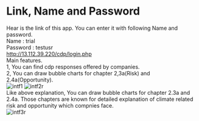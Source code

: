 # Link, Name and Password
Hear is the link of this app.  You can enter it with following Name and password.  
Name : trial  
Password : testusr  
http://13.112.39.220/cdp/login.php  
Main features.  
1, You can find cdp responses offered by companies.  
2, You can draw bubble charts for chapter 2,3a(Risk) and 2.4a(Opportunity).  
![intf1](https://user-images.githubusercontent.com/66505498/114054049-77767600-98ca-11eb-804d-60970e765a19.jpg)
![intf2r](https://user-images.githubusercontent.com/66505498/114058405-616ab480-98ce-11eb-80b2-017ea5713c3d.jpg)  
Like above explanation, You can draw bubble charts for chapter 2.3a and 2.4a. Those chapters are known for detailed explanation of climate related risk and opportunity which compnies face.  
![intf3r](https://user-images.githubusercontent.com/66505498/114059776-acd19280-98cf-11eb-949d-8d7a1770d116.jpg)
